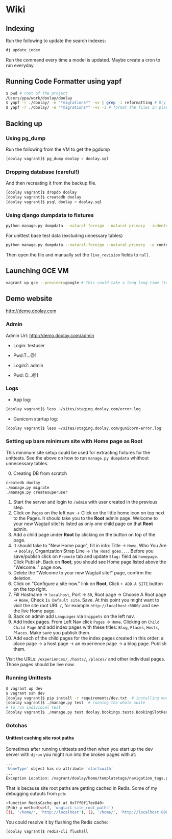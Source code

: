 # Wiki

## Indexing
Run the following to update the search indexes:
```sh
dj update_index
```
Run the command every time a model is updated.
Maybe create a cron to run everyday.


## Running Code Formatter using yapf
```sh
$ pwd # root of the project
/Users/ypa/work/doolay/doolay
$ yapf -r ./doolay/ -e "*migrations*" -vv | grep -i reformatting # Dry run: find out what files to be formated
$ yapf -r ./doolay/ -e "*migrations*" -vv -i # format the files in place
```


## Backing up
### Using pg_dump
Run the following from the VM to get the pgdump
```sh
[doolay vagrant]$ pg_dump doolay > doolay.sql
```

### Dropping database (careful!)
And then recreating it from the backup file.
```sh
[doolay vagrant]$ dropdb doolay
[doolay vagrant]$ createdb doolay
[doolay vagrant]$ psql doolay < doolay.sql
```

### Using django dumpdata to fixtures
```sh
python manage.py dumpdata --natural-foreign --natural-primary --indent=4 --exclude sessions --exclude admin --format=json > doolay/fixtures/initial_data.json
```

For unittest base test data (excluding unnessary tables)
```sh
python manage.py dumpdata --natural-foreign --natural-primary  -e contenttypes -e auth.Permission --indent=4 --exclude sessions --exclude admin -e wagtailcore.groupcollectionpermission -e wagtailcore.grouppagepermission -e wagtailcore.pagerevision -e bookings.booking --format=json > doolay/fixtures/test.json
```
Then open the file and manually set the `live_revision` fields to `null`.


## Launching GCE VM
```sh
vagrant up gce --provider=google # This could take a long long time (to establish connection with google). It might be better to do it on Mac Mini.
```

## Demo website
http://demo.doolay.com

### Admin
Admin Url: http://demo.doolay.com/admin

- Login: testuser
- Pwd:T...@1

- Login2: admin
- Pwd: D...@1

### Logs

- App log:
```sh
[doolay vagrant]$ less ~/sites/staging.doolay.com/error.log
```
- Gunicorn startup log:
```sh
[doolay vagrant]$ less ~/sites/staging.doolay.com/gunicorn-error.log
```

### Setting up bare minimum site with Home page as Root

This minimum site setup could be used for extracting fixtures for the unittests. See the above on how to run `manage.py dumpdata` whithout unnecessary tables.

0. Creating DB from scratch
```sh
createdb doolay
./manage.py migrate
./manage.py createsuperuser
```
1. Start the server and login to `/admin` with user created in the previous step.
2. Click on `Pages` on the left nav -> Click on the little home icon on top next to the Pages. It should take you to the **Root** admin page. Welcome to your new Wagtail site! is listed as only one child page on that **Root** admin.
3. Add a child page under **Root** by clicking on the button on top of the page.
4. It should take to "New Home page", fill in info: Title -> `Home`, Who You Are -> `Doolay`, Organization Strap Line -> `The Road goes...`. Before you save/publish click on `Promote` tab and update `Slug:` field as `homepage`. Click Publish.
   Back on **Root**, you should see Home page listed above the "Welcome.." page now.
5. Delete the "Welcome to your new Wagtail site!" page, confirm the deletion.
6. Click on "Configure a site now." link on **Root**, Click `+ ADD A SITE` button on the top right.
7. Fill Hostname -> `localhost`, Port -> `80`, Root page -> Choose A Root page -> `Home`, Check `Is Default site`. Save. At this point you might want to visit the site root URL `/`, for example `http://localhost:8000/` and see the live Home page.
8. Back on admin add `Languages` via `Snippets` on the left nav.
9. Add Index pages. From Left Nav click `Pages` -> `Home`. Clicking on `Child Child Page` and add index pages with these titles: `Blog`, `Places`, `Hosts`, `Places`. Make sure you publish them.
10. Add each of the child pages for the index pages created in this order: a place page -> a host page ->  an experience page -> a blog page. Publish them.

Visit the URLs: `/experiences/`, `/hosts/`, `/places/` and other individual pages. Those pages should be live now.


### Running Unittests

```sh
$ vagrant up dev
$ vagrant ssh dev
[doolay vagrant]$ pip install -r requirements/dev.txt  # installing model_mommy etc
[doolay vagrant]$ ./manage.py test  # running the whole suite
# To run individual test
[doolay vagrant]$ ./manage.py test doolay.bookings.tests.BookingSlotRequestCreateViewTest.test_slot_request_raises_validation_error_if_not_available
```

### Gotchas

#### Unittest caching site root paths

Sometimes after running unittests and then when you start up the dev server with `djrun` you might run into the broken pages with at:
```sh
...
'NoneType' object has no attribute 'startswith'
...
Exception Location:	/vagrant/doolay/home/templatetags/navigation_tags.py in top_menu, line 65
```

That is because site root paths are getting cached in Redis. Some of my debugging outputs from `pdb`:
```sh
<function RedisCache.get at 0x7ff0f17ee840>
(Pdb) p method(self, 'wagtail_site_root_paths')
[(1, '/home/', 'http://localhost'), (2, '/home/', 'http://localhost:8081')]
```

You could resolve it by flushing the Redis cache:
```sh
[doolay vagrant]$ redis-cli flushall
```
